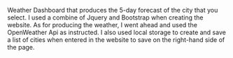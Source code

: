 Weather Dashboard that produces the 5-day forecast of the city that you select.  I used a combine of Jquery and Bootstrap when creating
the website. As for producing the weather, I went ahead and used the OpenWeather Api as instructed.  I also used local storage to create 
and save a list of cities when entered in the website to save on the right-hand side of the page. 
